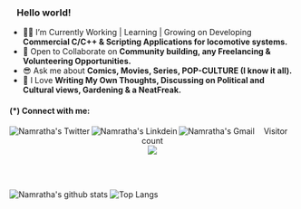 ### <img src="https://github.com/TheDudeThatCode/TheDudeThatCode/blob/master/Assets/Hi.gif" width="9px"> Hello world!&nbsp;<img src="https://github.com/TheDudeThatCode/TheDudeThatCode/blob/master/Assets/Earth.gif" width="4px"> 
 
- 👩‍💻 I’m Currently Working | Learning | Growing on Developing **Commercial C/C++ & Scripting Applications for locomotive systems.**
- 🤝 Open to Collaborate on **Community building, any Freelancing & Volunteering Opportunities.**
- 😎 Ask me about **Comics, Movies, Series, POP-CULTURE (I know it all).** 
- 🙌 I Love **Writing My Own Thoughts, Discussing on Political and Cultural views, Gardening & a NeatFreak.** 
 
 #### (*) Connect with me: 
 
 <a href="https://twitter.com/namratha_lb" target="_blank" rel="nofollow"><img align="left" alt="Namratha's Twitter"  src="https://img.shields.io/badge/Twitter-1DA1F2?style=for-the-badge&logo=twitter&logoColor=white" /></a><a href="https://www.linkedin.com/in/namratha-l-bemane-a868b7162/" target="_blank" rel="nofollow"><img align="left" alt="Namratha's Linkdein"  src="https://img.shields.io/badge/LinkedIn-0077B5?style=for-the-badge&logo=linkedin&logoColor=white" /></a><a href="mailto: namratha9823@gmail.com" target="_blank" rel="nofollow"><img align="left" alt="Namratha's Gmail"  src="https://img.shields.io/badge/Gmail-D14836?style=for-the-badge&logo=gmail&logoColor=white" /></a>

 <p align="center"> 
  Visitor count<br>
  <img src="https://profile-counter.glitch.me/Namrathalb/count.svg" />
</p>
 
<br><br/>
 
![Namratha's github stats](https://github-readme-stats.vercel.app/api?username=Namrathalb&show_icons=true&theme=dark)
![Top Langs](https://github-readme-stats.vercel.app/api/top-langs/?username=Namrathalb&layout=compact&theme=dark)
 
<!--Light Mode-!<a href="https://twitter.com/namratha_lb" target="_blank" rel="nofollow"><img align="left" alt="Namratha's Twitter" width="22px" src="https://cdn.jsdelivr.net/npm/simple-icons@v3/icons/twitter.svg" /></a><a href="https://www.linkedin.com/in/namratha-l-bemane-a868b7162/" target="_blank" rel="nofollow"><img align="left" alt="Namratha's Linkdein" width="22px" src="https://cdn.jsdelivr.net/npm/simple-icons@v3/icons/linkedin.svg" /></a><a href="mailto: namratha9823@gmail.com" target="_blank" rel="nofollow"><img align="left" alt="Namratha's Gmail" width="22px" src="https://cdn.jsdelivr.net/npm/simple-icons@3.12.1/icons/gmail.svg" /></a>-->
 

<!--![Octocat](octocat-small.png)
<!--
**Namrathalb/Namrathalb** is a ✨ _special_ ✨ repository because its `README.md` (this file) appears on your GitHub profile.

<!--Here are some ideas to get you started:-->
